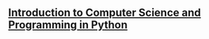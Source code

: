 ## [Introduction to Computer Science and Programming in Python](https://ocw.mit.edu/courses/6-0001-introduction-to-computer-science-and-programming-in-python-fall-2016/)


